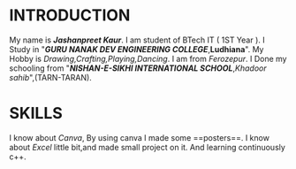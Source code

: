 # INTRODUCTION

 My name is ***Jashanpreet Kaur***.
 I am student of BTech IT ( 1ST Year ).
  I Study in "***GURU NANAK DEV ENGINEERING COLLEGE***,**Ludhiana**".
 My Hobby is *Drawing,Crafting,Playing,Dancing*.
I am from *Ferozepur*.
I Done my schooling from "***NISHAN-E-SIKHI INTERNATIONAL SCHOOL***,*Khadoor sahib*",(TARN-TARAN).


# SKILLS

I know about *Canva*, By using canva I made some ==posters==.
I know about *Excel* little bit,and made small project on it.
And learning continuously c++.








